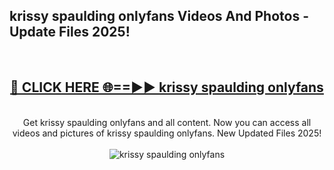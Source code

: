 <h2>krissy spaulding onlyfans Videos And Photos - Update Files 2025!</h2>
<br>
<div align="center">
<h2><a href="https://linkcuts.com/hfmhzwbr" rel="nofollow">🔴 CLICK HERE 🌐==►► krissy spaulding onlyfans</a></h2>
<br>
Get krissy spaulding onlyfans and all content. Now you can access all videos and pictures of krissy spaulding onlyfans. New Updated Files 2025!
<br>
<br>
<a href="https://linkcuts.com/hfmhzwbr" rel="nofollow" data-target="animated-image.originalLink"><img src="https://i.ibb.co.com/WyWwxjT/player-gif2.gif" alt="krissy spaulding onlyfans" style="max-width: 100%; display: inline-block;" data-target="animated-image.originalImage"></a>
</div>
<br>